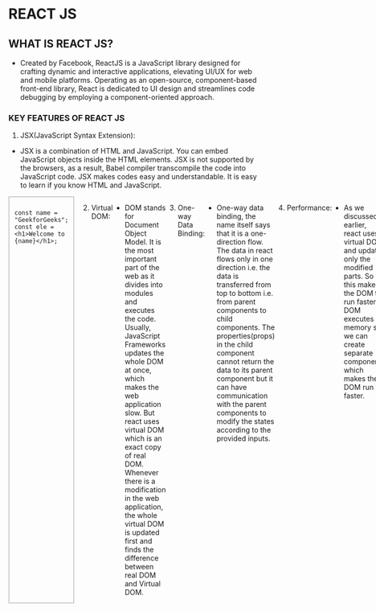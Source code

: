 # REACT JS

## WHAT IS REACT JS?
- Created by Facebook, ReactJS is a JavaScript library designed for crafting dynamic and interactive applications, elevating UI/UX for web and mobile platforms. Operating as an open-source, component-based front-end library, React is dedicated to UI design and streamlines code debugging by employing a component-oriented approach.
### KEY FEATURES OF REACT JS
1. JSX(JavaScript Syntax Extension):

- JSX is a combination of HTML and JavaScript. You can embed JavaScript objects inside the HTML elements. JSX is not supported by the browsers, as a result, Babel compiler transcompile the code into JavaScript code. JSX makes codes easy and understandable. It is easy to learn if you know HTML and JavaScript.
<div style="display: flex;">

  <div style="flex: 50%; padding: 10px; border: 2px solid #ccc; margin-right: 10px;">
    
    const name = "GeekforGeeks";
    const ele = <h1>Welcome to {name}</h1>;

</div>

2. Virtual DOM:

- DOM stands for Document Object Model. It is the most important part of the web as it divides into modules and executes the code. Usually, JavaScript Frameworks updates the whole DOM at once, which makes the web application slow. But react uses virtual DOM which is an exact copy of real DOM. Whenever there is a modification in the web application, the whole virtual DOM is updated first and finds the difference between real DOM and Virtual DOM.

3. One-way Data Binding:

- One-way data binding, the name itself says that it is a one-direction flow. The data in react flows only in one direction i.e. the data is transferred from top to bottom i.e. from parent components to child components. The properties(props) in the child component cannot return the data to its parent component but it can have communication with the parent components to modify the states according to the provided inputs.

4. Performance:

- As we discussed earlier, react uses virtual DOM and updates only the modified parts. So , this makes the DOM to run faster. DOM executes in memory so we can create separate components which makes the DOM run faster.

5. Extension:

- React has many extensions that we can use to create full-fledged UI applications. It supports mobile app development and provides server-side rendering. React is extended with Flux, Redux, React Native, etc. which helps us to create good-looking UI.
 
6. Conditional Statements:

- JSX allows us to write conditional statements. The data in the browser is displayed according to the conditions provided inside the JSX.

### Syntax:
<div style="display: flex;">

  <div style="flex: 50%; padding: 10px; border: 2px solid #ccc; margin-right: 10px;">
    
    const age = 12;
if (age >= 10)
{ 
    <p> Greater than { age } </p>;
} 
else 
{ 
    <p> { age } </p>;
}


</div>

7. Components:

- React.js divides the web page into multiple components as it is component-based. Each component is a part of the UI design which has its own logic and design as shown in the below image. So the component logic which is written in JavaScript makes it easy and run faster and can be reusable.

8. Simplicity:

- React.js is a component-based which makes the code reusable and React.js uses JSX which is a combination of HTML and JavaScript. This makes code easy to understand and easy to debug and has less code.
## Steps to Create React Application:
### Step 1: Create a react application by using the following command:
<div style="display: flex;">

  <div style="flex: 50%; padding: 10px; border: 2px solid #ccc; margin-right: 10px;">
    
npx create-react-app foldername

</div>

### Step 2: Change your directory to the newly created folder.
<div style="display: flex;">

  <div style="flex: 50%; padding: 10px; border: 2px solid #ccc; margin-right: 10px;">
    
    cd foldername

</div>

### STEP BY STEP HOW TO SET UP REACT JS

# Installing ReactJS using webpack and babel

- Webpack is a module bundler (manages and loads independent modules). It takes dependent modules and compiles them to a single (file) bundle. You can use this bundle while developing apps using command line or, by configuring it using webpack.config file.

- Babel is a JavaScript compiler and transpiler. It is used to convert one source code to other. Using this you will be able to use the new ES6 features in your code where, babel converts it into plain old ES5 which can be run on all browsers.

# Step 1 - Create the Root Folder
- ## Create a folder with name reactApp on the desktop to install all the required files, using the mkdir command.

<div style="display: flex;">

  <div style="flex: 50%; padding: 10px; border: 2px solid #ccc; margin-right: 10px;">
    
   C:\Users\username\Desktop>mkdir reactApp
   C:\Users\username\Desktop>cd reactApp

</div>

- To create any module, it is required to generate the package.json file. Therefore, after Creating the folder, we need to create a package.json file. To do so you need to run the npm init command from the command prompt.

<div style="display: flex;">

  <div style="flex: 50%; padding: 10px; border: 2px solid #ccc; margin-right: 10px;">
    
    C:\Users\username\Desktop\reactApp>npm init

</div>

- This command asks information about the module such as packagename, description, author etc. you can skip these using the –y option.

<div style="display: flex;">

  <div style="flex: 50%; padding: 10px; border: 2px solid #ccc; margin-right: 10px;">
    ## Command

    ```bash
    C:\Users\username\Desktop\reactApp>npm init -y
    ```
  </div>

  <div style="flex: 50%; padding: 10px; border: 2px solid #ccc;">
    ## Output

    ```json
    Wrote to C:\reactApp\package.json:
    {
       "name": "reactApp",
       "version": "1.0.0",
       "description": "",
       "main": "index.js",
       "scripts": {
          "test": "echo \"Error: no test specified\" && exit 1"
       },
       "keywords": [],
       "author": "",
       "license": "ISC"
    }
    ```
  </div>

</div>

# Step 2 - install React and react dom
- Since our main task is to install ReactJS, install it, and its dom packages, using install react and react-dom commands of npm respectively. You can add the packages we install, to package.json file using the --save option.

<div style="display: flex;">

  <div style="flex: 50%; padding: 10px; border: 2px solid #ccc; margin-right: 10px;">
    
    C:\Users\Tutorialspoint\Desktop\reactApp>npm install react --save
C:\Users\Tutorialspoint\Desktop\reactApp>npm install react-dom --save

</div>

Or, you can install all of them in single command as −

<div style="display: flex;">

  <div style="flex: 50%; padding: 10px; border: 2px solid #ccc; margin-right: 10px;">
    
  C:\Users\username\Desktop\reactApp>npm install react react-dom --save

</div>

# Step 3 - Install webpack
- Since we are using webpack to generate bundler install webpack, webpack-dev-server and webpack-cli.

<div style="display: flex; justify-content: space-between;">

  <div style="flex: 1; padding: 10px; border: 2px solid #ccc; margin-right: 10px;">
    C:\Users\username\Desktop\reactApp> npm install webpack --save
  </div>
  
  <div style="flex: 1; padding: 10px; border: 2px solid #ccc; margin-right: 10px;">
    C:\Users\username\Desktop\reactApp> npm install webpack-dev-server --save
  </div>
  
  <div style="flex: 1; padding: 10px; border: 2px solid #ccc;">
    C:\Users\username\Desktop\reactApp> npm install webpack-cli --save
  </div>

</div>

Or, you can install all of them in single command as −

<div style="display: flex;">

  <div style="flex: 50%; padding: 10px; border: 2px solid #ccc; margin-right: 10px;">
    
  C:\Users\username\Desktop\reactApp>npm install webpack webpack-dev-server webpack-cli --save


</div>

# Step 4 - Install babel
- Install babel, and its plugins babel-core, babel-loader, babel-preset-env, babel-preset-react and, html-webpack-plugin

<div style="display: flex;">

  <div style="flex: 50%; padding: 10px; border: 2px solid #ccc; margin-right: 10px;">
    
    const name = "GeekforGeeks";
    const ele = <h1>Welcome to {name}</h1>;

</div>
